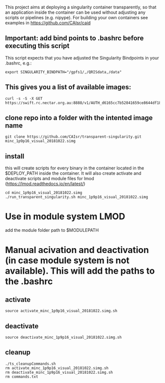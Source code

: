 This project aims at deploying a singularity container transparently, so that an application inside the container can be used without adjusting any scripts or pipelines (e.g. nipype). For building your own containers see examples in https://github.com/CAIsr/caid  

## Important: add bind points to .bashrc before executing this script
This script expects that you have adjusted the Singularity Bindpoints in your .bashrc, e.g.:
```
export SINGULARITY_BINDPATH="/gpfs1/,/QRISdata,/data"
```

## This gives you a list of available images:
```
curl -s -S -X GET https://swift.rc.nectar.org.au:8888/v1/AUTH_d6165cc7b52841659ce8644df1884d5e/singularityImages
```

## clone repo into a folder with the intented image name
```
git clone https://github.com/CAIsr/transparent-singularity.git minc_1p9p16_visual_20181022.simg	
```

## install
this will create scripts for every binary in the container located in the $DEPLOY_PATH inside the container. It will also create activate and deactivate scripts and module files for lmod (https://lmod.readthedocs.io/en/latest/)
```
cd minc_1p9p16_visual_20181022.simg
./run_transparent_singularity.sh minc_1p9p16_visual_20181022.simg
```

# Use in module system LMOD
add the module folder path to $MODULEPATH

# Manual acivation and deactivation (in case module system is not available). This will add the paths to the .bashrc
## activate
```
source activate_minc_1p9p16_visual_20181022.simg.sh
```

## deactivate
```
source deactivate_minc_1p9p16_visual_20181022.simg.sh
```


## cleanup
```
./ts_cleanupCommands.sh
rm activate_minc_1p9p16_visual_20181022.simg.sh
rm deactivate_minc_1p9p16_visual_20181022.simg.sh
rm commands.txt
```
